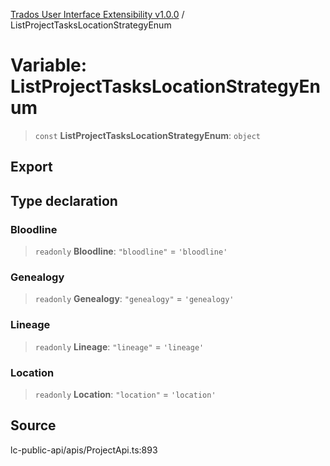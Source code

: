 [Trados User Interface Extensibility v1.0.0](../wiki/globals) / ListProjectTasksLocationStrategyEnum

# Variable: ListProjectTasksLocationStrategyEnum

> `const` **ListProjectTasksLocationStrategyEnum**: `object`

## Export

## Type declaration

### Bloodline

> `readonly` **Bloodline**: `"bloodline"` = `'bloodline'`

### Genealogy

> `readonly` **Genealogy**: `"genealogy"` = `'genealogy'`

### Lineage

> `readonly` **Lineage**: `"lineage"` = `'lineage'`

### Location

> `readonly` **Location**: `"location"` = `'location'`

## Source

lc-public-api/apis/ProjectApi.ts:893
